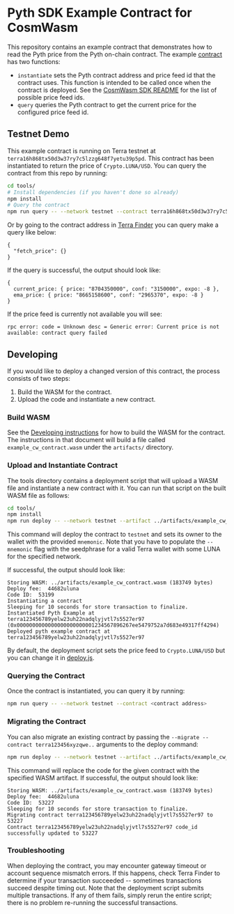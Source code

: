 # Pyth SDK Example Contract for CosmWasm

This repository contains an example contract that demonstrates how to read the Pyth price from the Pyth on-chain contract.
The example [contract](src/contract.rs) has two functions:

- `instantiate` sets the Pyth contract address and price feed id that the contract uses.
  This function is intended to be called once when the contract is deployed.
  See the [CosmWasm SDK README](../../pyth-sdk-cw/README.md) for the list of possible price feed ids.
- `query` queries the Pyth contract to get the current price for the configured price feed id.

## Testnet Demo

This example contract is running on Terra testnet at `terra16h868tx50d3w37ry7c5lzzg648f7yetu39p5pd`.
This contract has been instantiated to return the price of `Crypto.LUNA/USD`.
You can query the contract from this repo by running:

```sh
cd tools/
# Install dependencies (if you haven't done so already)
npm install
# Query the contract
npm run query -- --network testnet --contract terra16h868tx50d3w37ry7c5lzzg648f7yetu39p5pd
```

Or by going to the contract address in [Terra Finder](https://finder.terra.money/) you can query make a query like below:

```
{
  "fetch_price": {}
}
```

If the query is successful, the output should look like:

```
{
  current_price: { price: "8704350000", conf: "3150000", expo: -8 },
  ema_price: { price: "8665158600", conf: "2965370", expo: -8 }
}
```

If the price feed is currently not available you will see:

```
rpc error: code = Unknown desc = Generic error: Current price is not available: contract query failed
```

## Developing

If you would like to deploy a changed version of this contract, the process consists of two steps:

1. Build the WASM for the contract.
2. Upload the code and instantiate a new contract.

### Build WASM

See the [Developing instructions](Developing.md) for how to build the WASM for the contract.
The instructions in that document will build a file called `example_cw_contract.wasm` under the `artifacts/` directory.

### Upload and Instantiate Contract

The tools directory contains a deployment script that will upload a WASM file and instantiate a new contract with it.
You can run that script on the built WASM file as follows:

```sh
cd tools/
npm install
npm run deploy -- --network testnet --artifact ../artifacts/example_cw_contract.wasm --mnemonic "..." --instantiate
```

This command will deploy the contract to `testnet` and sets its owner to the wallet with the provided `mnemonic`.
Note that you have to populate the `--mnemonic` flag with the seedphrase for a valid Terra wallet with some LUNA for the specified network.

If successful, the output should look like:

```
Storing WASM: ../artifacts/example_cw_contract.wasm (183749 bytes)
Deploy fee:  44682uluna
Code ID:  53199
Instantiating a contract
Sleeping for 10 seconds for store transaction to finalize.
Instantiated Pyth Example at terra123456789yelw23uh22nadqlyjvtl7s5527er97 (0x0000000000000000000000001234567896267ee5479752a7d683e49317ff4294)
Deployed pyth example contract at terra123456789yelw23uh22nadqlyjvtl7s5527er97
```

By default, the deployment script sets the price feed to `Crypto.LUNA/USD` but you can change it in [deploy.js](tools/deploy.js).

### Querying the Contract

Once the contract is instantiated, you can query it by running:

```sh
npm run query -- --network testnet --contract <contract address>
```

### Migrating the Contract

You can also migrate an existing contract by passing the `--migrate --contract terra123456xyzqwe..` arguments to the deploy command:

```sh
npm run deploy -- --network testnet --artifact ../artifacts/example_cw_contract.wasm --mnemonic "..." --migrate --contract "terra123..."
```

This command will replace the code for the given contract with the specified WASM artifact.
If successful, the output should look like:

```
Storing WASM: ../artifacts/example_cw_contract.wasm (183749 bytes)
Deploy fee:  44682uluna
Code ID:  53227
Sleeping for 10 seconds for store transaction to finalize.
Migrating contract terra123456789yelw23uh22nadqlyjvtl7s5527er97 to 53227
Contract terra123456789yelw23uh22nadqlyjvtl7s5527er97 code_id successfully updated to 53227
```

### Troubleshooting

When deploying the contract, you may encounter gateway timeout or account sequence mismatch errors.
If this happens, check Terra Finder to determine if your transaction succeeded -- sometimes transactions succeed despite timing out.
Note that the deployment script submits multiple transactions.
If any of them fails, simply rerun the entire script; there is no problem re-running the successful transactions.
